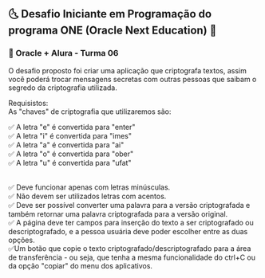 ## 🌜 Desafio Iniciante em Programação do programa ONE (Oracle Next Education) 🌛
### 🚀 Oracle + Alura - Turma 06 

O desafio proposto foi criar uma aplicação que criptografa textos, assim você poderá trocar mensagens secretas com outras pessoas que saibam o segredo da criptografia utilizada.

Requisistos: <br/>
As "chaves" de criptografia que utilizaremos são: <br/>

✅ A letra "e" é convertida para "enter" <br/>
✅ A letra "i" é convertida para "imes"<br/>
✅ A letra "a" é convertida para "ai"<br/>
✅ A letra "o" é convertida para "ober"<br/>
✅ A letra "u" é convertida para "ufat"<br/><br/>

✅ Deve funcionar apenas com letras minúsculas.<br/>
✅ Não devem ser utilizados letras com acentos. <br/>
✅ Deve ser possível converter uma palavra para a versão criptografada e também retornar uma palavra criptografada para a versão original.<br/>
✅ A página deve ter campos para inserção do texto a ser criptografado ou descriptografado, e a pessoa usuária deve poder escolher entre as duas opções.<br/>
✅Um botão que copie o texto criptografado/descriptografado para a área de transferência - ou seja, que tenha a mesma funcionalidade do ctrl+C ou da opção "copiar" do menu dos aplicativos.
